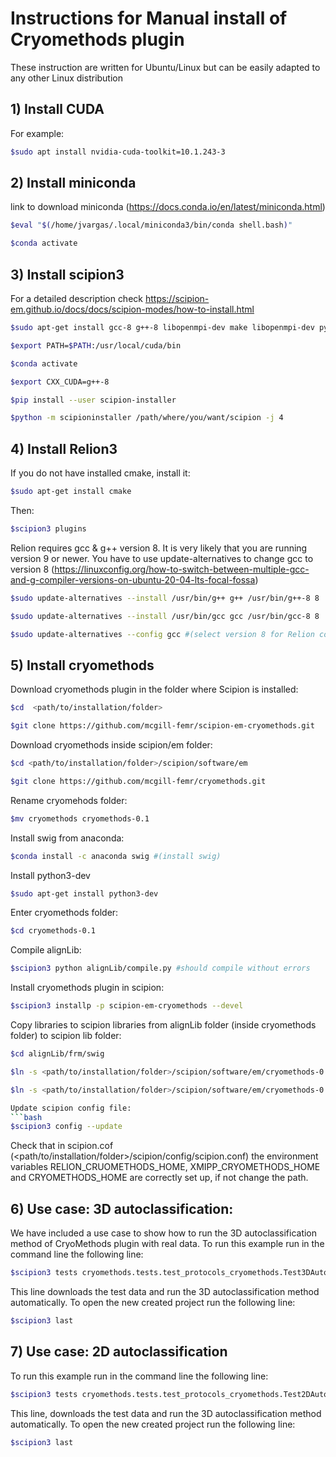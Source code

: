 # Instructions for Manual install of Cryomethods plugin

These instruction are written for Ubuntu/Linux but can be easily adapted to any other Linux distribution

## 1) Install CUDA

  For example:
  ```bash
  $sudo apt install nvidia-cuda-toolkit=10.1.243-3
  ```

## 2) Install miniconda

  link to download miniconda (https://docs.conda.io/en/latest/miniconda.html)
  
  ```bash
  $eval "$(/home/jvargas/.local/miniconda3/bin/conda shell.bash)"
  
  $conda activate
  ```

## 3) Install scipion3 

  For a detailed description check https://scipion-em.github.io/docs/docs/scipion-modes/how-to-install.html

  ```bash
  $sudo apt-get install gcc-8 g++-8 libopenmpi-dev make libopenmpi-dev python3-tk libfftw3-dev libhdf5-dev libtiff-dev libjpeg-dev libsqlite3-dev openjdk-8-jdk
  
  $export PATH=$PATH:/usr/local/cuda/bin
  
  $conda activate
  
  $export CXX_CUDA=g++-8
  
  $pip install --user scipion-installer
  
  $python -m scipioninstaller /path/where/you/want/scipion -j 4
  ```

## 4) Install Relion3

  If you do not have installed cmake, install it:
  ```bash
  $sudo apt-get install cmake 
  ```
  Then:
  ```bash
  $scipion3 plugins 
  ```
  
  Relion requires gcc & g++ version 8. It is very likely that you are running version 9 or newer. You have to use update-alternatives to change gcc to version 8 (https://linuxconfig.org/how-to-switch-between-multiple-gcc-and-g-compiler-versions-on-ubuntu-20-04-lts-focal-fossa)

  ```bash
  $sudo update-alternatives --install /usr/bin/g++ g++ /usr/bin/g++-8 8
  
  $sudo update-alternatives --install /usr/bin/gcc gcc /usr/bin/gcc-8 8
  
  $sudo update-alternatives --config gcc #(select version 8 for Relion compilation only, then change again to the previous version)
  ```

## 5) Install cryomethods

  Download cryomethods plugin in the folder where Scipion is installed:

  ```bash
  $cd  <path/to/installation/folder>
  
  $git clone https://github.com/mcgill-femr/scipion-em-cryomethods.git
  ```
  
  Download cryomethods inside scipion/em folder:
  
  ```bash
  $cd <path/to/installation/folder>/scipion/software/em
  
  $git clone https://github.com/mcgill-femr/cryomethods.git 
  ```
  
  Rename cryomehods folder:
  ```bash
  $mv cryomethods cryomethods-0.1
  ```
  
  Install swig from anaconda:
  ```bash
  $conda install -c anaconda swig #(install swig)
  ```
  
  Install python3-dev
  ```bash
  $sudo apt-get install python3-dev
  ```
  
  Enter cryomethods folder:
  ```bash
  $cd cryomethods-0.1
  ```
  
  Compile alignLib:
  ```bash
  $scipion3 python alignLib/compile.py #should compile without errors
  ```

  Install cryomethods plugin in scipion:
  ```bash
  $scipion3 installp -p scipion-em-cryomethods --devel
  ```
  
  Copy libraries to scipion libraries from alignLib folder (inside cryomethods folder) to scipion lib folder:
  ```bash
  $cd alignLib/frm/swig

  $ln -s <path/to/installation/folder>/scipion/software/em/cryomethods-0.1/alignLib/SpharmonicKit27/libsphkit.so <path/to/installation/folder>/scipion/software/lib/libsphkit.so
  
  $ln -s <path/to/installation/folder>/scipion/software/em/cryomethods-0.1/alignLib/frm/swig/_swig_frm.so <path/to/installation/folder>/scipion/software/lib/_swig_frm.so

  Update scipion config file:
  ```bash
  $scipion3 config --update 
  ```
  
  Check that in scipion.cof (<path/to/installation/folder>/scipion/config/scipion.conf) the environment variables RELION_CRUOMETHODS_HOME, XMIPP_CRYOMETHODS_HOME and CRYOMETHODS_HOME are correctly set up, if not change the path.

  ## 6) Use case: 3D autoclassification:
  We have included a use case to show how to run the 3D autoclassification method of CryoMethods plugin with real data. To run this example run in the command line the following line:
```bash
$scipion3 tests cryomethods.tests.test_protocols_cryomethods.Test3DAutoClasifier
```

This line downloads the test data and run the 3D autoclassification method automatically. 
To open the new created project run the following line:
```bash
$scipion3 last
```

## 7) Use case: 2D autoclassification
To run this example run in the command line the following line:
```bash
$scipion3 tests cryomethods.tests.test_protocols_cryomethods.Test2DAutoClasifier
```

This line, downloads the test data and run the 3D autoclassification method automatically. To open the new created project run the following line:
```bash
$scipion3 last
```
